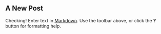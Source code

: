 ## A New Post
Checking!
Enter text in [Markdown](http://daringfireball.net/projects/markdown/). Use the toolbar above, or click the **?** button for formatting help.
